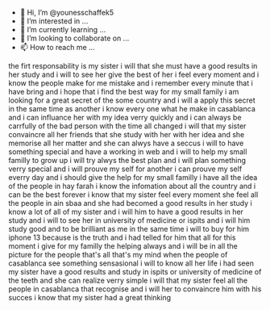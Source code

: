 - 👋 Hi, I’m @younesschaffek5
- 👀 I’m interested in ...
- 🌱 I’m currently learning ...
- 💞️ I’m looking to collaborate on ...
- 📫 How to reach me ...

<!---
younesschaffek5/younesschaffek5 is a ✨ special ✨ repository because its `README.md` (this file) appears on your GitHub profile.
You can click the Preview link to take a look at your changes.
--->
the firt responsability is my sister i will that she must have a good results in her study and i will to see her give the best of her 
i feel every moment and i know the people make for me mistake and i remember every minute that i have bring and i hope that i find the best way for my small family
i am looking for a great secret of the some country and i will a apply this secret in the same time as another
i know every one what he make in casablanca and i can influance her with my idea verry quickly and i can always be carrfully of the bad person with the time all changed 
i will that my sister convaincre all her friends that she study with her with her idea and she memorise all her matter and she can alwys have a seccus 
i will to have something special and have a working in web and i will to help my small familly to grow up
i will try alwys the best plan and i will plan something verry special and i will prouve my self for another 
i can prouve my self everry day and i should give the help for my small familly i have all the idea of the people in hay farah
i know the infomation about all the country and i can be the best forever
i know that my sister feel every moment she feel all the people in ain sbaa and she had becomed a good results in her study 
i know a lot of all of my sister and i will him to have a good results in her study and i will to see her in university of medicine or ispits and i will him study good and to be brilliant as me in the same time i will to buy for him iphone 13 because is the truth and i had telled for him that all for this moment
i give for my familly the helping always and i will be in all the picture for the people that's all that's my mind 
when the people of casablanca see something sensasional i will to know all her life
i had seen my sister have a good results and study in ispits or university of medicine of the teeth and she can realize verry simple
i will that my sister feel all the people in casablanca that recognise and i will her to convaincre him with his succes
i know that my sister had a great thinking

